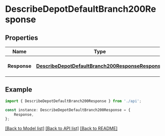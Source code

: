 # DescribeDepotDefaultBranch200Response


## Properties

Name | Type | Description | Notes
------------ | ------------- | ------------- | -------------
**Response** | [**DescribeDepotDefaultBranch200ResponseResponse**](DescribeDepotDefaultBranch200ResponseResponse.md) |  | [optional] [default to undefined]

## Example

```typescript
import { DescribeDepotDefaultBranch200Response } from './api';

const instance: DescribeDepotDefaultBranch200Response = {
    Response,
};
```

[[Back to Model list]](../README.md#documentation-for-models) [[Back to API list]](../README.md#documentation-for-api-endpoints) [[Back to README]](../README.md)
